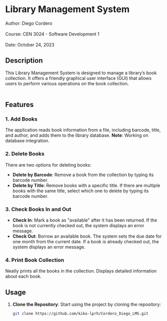 # Library Management System

Author: Diego Cordero<br><br>
Course: CEN 3024 - Software Development 1<br><br>
Date: October 24, 2023

## Description

This Library Management System is designed to manage a library’s book collection. It offers a friendly graphical user interface (GUI) that allows users to perform various operations on the book collection. <br><br>

## Features

### 1. Add Books

The application reads book information from a file, including barcode, title, and author, and adds them to the library database.
**Note**: Working on database integration.


### 2. Delete Books

There are two options for deleting books:
- **Delete by Barcode**: Remove a book from the collection by typing its barcode number.
- **Delete by Title**: Remove books with a specific title. If there are multiple books with the same title, select which one to delete by typing its barcode number.

### 3. Check Books In and Out

- **Check In**: Mark a book as "available" after it has been returned. If the book is not currently checked out, the system displays an error message.
- **Check Out**: Borrow an available book. The system sets the due date for one month from the current date. If a book is already checked out, the system displays an error message.

### 4. Print Book Collection

Neatly prints all the books in the collection. Displays detailed information about each book.

## Usage

1. **Clone the Repository**: Start using the project by cloning the repository:

   ```bash
   git clone https://github.com/kiko-lprh/Cordero_Diego_LMS.git
